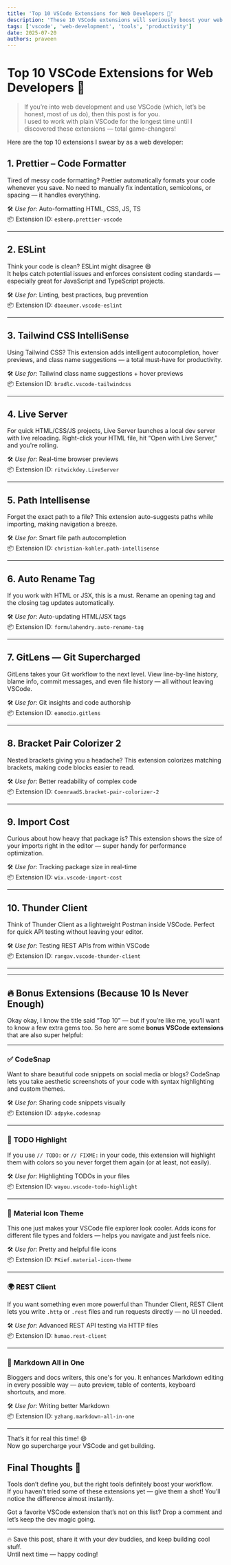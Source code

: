 ```yaml
---
title: 'Top 10 VSCode Extensions for Web Developers 🚀'
description: 'These 10 VSCode extensions will seriously boost your web development productivity.'
tags: ['vscode', 'web-development', 'tools', 'productivity']
date: 2025-07-20
authors: praveen
---
```


# Top 10 VSCode Extensions for Web Developers 🚀

> If you’re into web development and use VSCode (which, let’s be honest, most of us do), then this post is for you.  
> I used to work with plain VSCode for the longest time until I discovered these extensions — total game-changers!

Here are the top 10 extensions I swear by as a web developer:

## <!-- truncate -->

## 1. **Prettier – Code Formatter**

Tired of messy code formatting? Prettier automatically formats your code whenever you save. No need to manually fix indentation, semicolons, or spacing — it handles everything.

🛠️ _Use for_: Auto-formatting HTML, CSS, JS, TS  
📦 Extension ID: `esbenp.prettier-vscode`

---

## 2. **ESLint**

Think your code is clean? ESLint might disagree 😄  
It helps catch potential issues and enforces consistent coding standards — especially great for JavaScript and TypeScript projects.

🛠️ _Use for_: Linting, best practices, bug prevention  
📦 Extension ID: `dbaeumer.vscode-eslint`

---

## 3. **Tailwind CSS IntelliSense**

Using Tailwind CSS? This extension adds intelligent autocompletion, hover previews, and class name suggestions — a total must-have for productivity.

🛠️ _Use for_: Tailwind class name suggestions + hover previews  
📦 Extension ID: `bradlc.vscode-tailwindcss`

---

## 4. **Live Server**

For quick HTML/CSS/JS projects, Live Server launches a local dev server with live reloading. Right-click your HTML file, hit “Open with Live Server,” and you're rolling.

🛠️ _Use for_: Real-time browser previews  
📦 Extension ID: `ritwickdey.LiveServer`

---

## 5. **Path Intellisense**

Forget the exact path to a file? This extension auto-suggests paths while importing, making navigation a breeze.

🛠️ _Use for_: Smart file path autocompletion  
📦 Extension ID: `christian-kohler.path-intellisense`

---

## 6. **Auto Rename Tag**

If you work with HTML or JSX, this is a must. Rename an opening tag and the closing tag updates automatically.

🛠️ _Use for_: Auto-updating HTML/JSX tags  
📦 Extension ID: `formulahendry.auto-rename-tag`

---

## 7. **GitLens — Git Supercharged**

GitLens takes your Git workflow to the next level. View line-by-line history, blame info, commit messages, and even file history — all without leaving VSCode.

🛠️ _Use for_: Git insights and code authorship  
📦 Extension ID: `eamodio.gitlens`

---

## 8. **Bracket Pair Colorizer 2**

Nested brackets giving you a headache? This extension colorizes matching brackets, making code blocks easier to read.

🛠️ _Use for_: Better readability of complex code  
📦 Extension ID: `CoenraadS.bracket-pair-colorizer-2`

---

## 9. **Import Cost**

Curious about how heavy that package is? This extension shows the size of your imports right in the editor — super handy for performance optimization.

🛠️ _Use for_: Tracking package size in real-time  
📦 Extension ID: `wix.vscode-import-cost`

---

## 10. **Thunder Client**

Think of Thunder Client as a lightweight Postman inside VSCode. Perfect for quick API testing without leaving your editor.

🛠️ _Use for_: Testing REST APIs from within VSCode  
📦 Extension ID: `rangav.vscode-thunder-client`

---

---

## 🔥 Bonus Extensions (Because 10 Is Never Enough)

Okay okay, I know the title said “Top 10” — but if you’re like me, you’ll want to know a few extra gems too. So here are some **bonus VSCode extensions** that are also super helpful:

---

### ✅ **CodeSnap**

Want to share beautiful code snippets on social media or blogs? CodeSnap lets you take aesthetic screenshots of your code with syntax highlighting and custom themes.

🛠️ _Use for_: Sharing code snippets visually  
📦 Extension ID: `adpyke.codesnap`

---

### 🧠 **TODO Highlight**

If you use `// TODO:` or `// FIXME:` in your code, this extension will highlight them with colors so you never forget them again (or at least, not easily).

🛠️ _Use for_: Highlighting TODOs in your files  
📦 Extension ID: `wayou.vscode-todo-highlight`

---

### 💅 **Material Icon Theme**

This one just makes your VSCode file explorer look cooler. Adds icons for different file types and folders — helps you navigate and just feels nice.

🛠️ _Use for_: Pretty and helpful file icons  
📦 Extension ID: `PKief.material-icon-theme`

---

### 🌍 **REST Client**

If you want something even more powerful than Thunder Client, REST Client lets you write `.http` or `.rest` files and run requests directly — no UI needed.

🛠️ _Use for_: Advanced REST API testing via HTTP files  
📦 Extension ID: `humao.rest-client`

---

### 📄 **Markdown All in One**

Bloggers and docs writers, this one's for you. It enhances Markdown editing in every possible way — auto preview, table of contents, keyboard shortcuts, and more.

🛠️ _Use for_: Writing better Markdown  
📦 Extension ID: `yzhang.markdown-all-in-one`

---

That’s it for real this time! 😄  
Now go supercharge your VSCode and get building.

## Final Thoughts 🧠

Tools don’t define you, but the right tools definitely boost your workflow.  
If you haven’t tried some of these extensions yet — give them a shot! You’ll notice the difference almost instantly.

Got a favorite VSCode extension that’s not on this list? Drop a comment and let’s keep the dev magic going.

---

🔥 Save this post, share it with your dev buddies, and keep building cool stuff.  
Until next time — happy coding!
